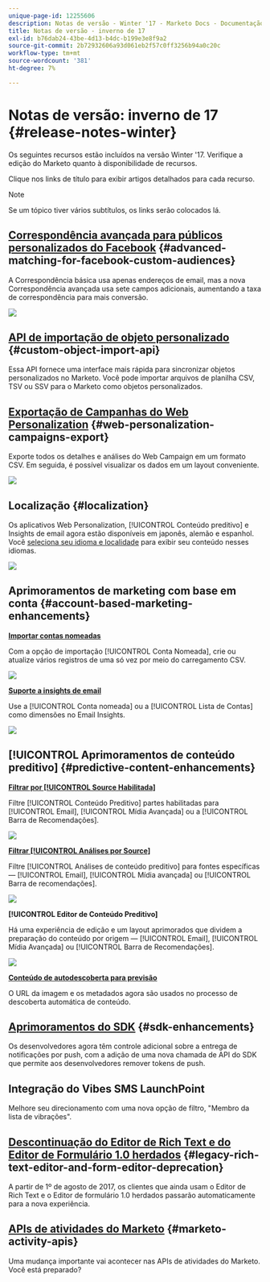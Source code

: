 ```yaml
---
unique-page-id: 12255606
description: Notas de versão - Winter '17 - Marketo Docs - Documentação do produto
title: Notas de versão - inverno de 17
exl-id: b76dab24-43be-4d13-b4dc-b199e3e8f9a2
source-git-commit: 2b72932606a93d061eb2f57c0ff3256b94a0c20c
workflow-type: tm+mt
source-wordcount: '381'
ht-degree: 7%

---
```


# Notas de versão: inverno de 17 {#release-notes-winter}

Os seguintes recursos estão incluídos na versão Winter &#39;17. Verifique a edição do Marketo quanto à disponibilidade de recursos.

Clique nos links de título para exibir artigos detalhados para cada recurso.

>[!NOTE]
>
>Se um tópico tiver vários subtítulos, os links serão colocados lá.

## [Correspondência avançada para públicos personalizados do Facebook](/help/marketo/product-docs/demand-generation/ad-network-integrations/add-facebook-custom-audiences-as-a-launchpoint-service.md) {#advanced-matching-for-facebook-custom-audiences}

A Correspondência básica usa apenas endereços de email, mas a nova Correspondência avançada usa sete campos adicionais, aumentando a taxa de correspondência para mais conversão.

![](assets/fb-custom-audiences-schebsches.png)

## [API de importação de objeto personalizado](https://developers.marketo.com/rest-api/lead-database/custom-objects/) {#custom-object-import-api}

Essa API fornece uma interface mais rápida para sincronizar objetos personalizados no Marketo. Você pode importar arquivos de planilha CSV, TSV ou SSV para o Marketo como objetos personalizados.

## [Exportação de Campanhas do Web Personalization](/help/marketo/product-docs/web-personalization/working-with-web-campaigns/export-web-campaign-data.md) {#web-personalization-campaigns-export}

Exporte todos os detalhes e análises do Web Campaign em um formato CSV. Em seguida, é possível visualizar os dados em um layout conveniente.

![](assets/web-personalization-csv-download-hand.png)

## Localização {#localization}

Os aplicativos Web Personalization, [!UICONTROL Conteúdo preditivo] e Insights de email agora estão disponíveis em japonês, alemão e espanhol. Você [seleciona seu idioma e localidade](/help/marketo/product-docs/administration/settings/select-your-language-locale-and-time-zone.md) para exibir seu conteúdo nesses idiomas.

![](assets/japanese-web-personalization.png)

## Aprimoramentos de marketing com base em conta {#account-based-marketing-enhancements}

**[Importar contas nomeadas](/help/marketo/product-docs/target-account-management/target/named-accounts/import-named-accounts.md)**

Com a opção de importação [!UICONTROL Conta Nomeada], crie ou atualize vários registros de uma só vez por meio do carregamento CSV.

![](assets/inatwo.png)

**[Suporte a insights de email](/help/marketo/product-docs/reporting/email-insights/filtering-in-email-insights.md)**

Use a [!UICONTROL Conta nomeada] ou a [!UICONTROL Lista de Contas] como dimensões no Email Insights.

![](assets/ei.png)

## [!UICONTROL Aprimoramentos de conteúdo preditivo] {#predictive-content-enhancements}

**[Filtrar por [!UICONTROL Source Habilitada]](/help/marketo/product-docs/predictive-content/working-with-predictive-content/understanding-predictive-content.md)**

Filtre [!UICONTROL Conteúdo Preditivo] partes habilitadas para [!UICONTROL Email], [!UICONTROL Mídia Avançada] ou a [!UICONTROL Barra de Recomendações].

![](assets/predictive-content-enabled-source.png)

**[Filtrar [!UICONTROL Análises por Source]](/help/marketo/product-docs/predictive-content/working-with-predictive-content/understanding-predictive-content.md)**

Filtre [!UICONTROL Análises de conteúdo preditivo] para fontes específicas — [!UICONTROL Email], [!UICONTROL Mídia avançada] ou [!UICONTROL Barra de recomendações].

![](assets/predictive-content-analytics-by-source.png)

**[!UICONTROL Editor de Conteúdo Preditivo]**

Há uma experiência de edição e um layout aprimorados que dividem a preparação do conteúdo por origem — [!UICONTROL Email], [!UICONTROL Mídia Avançada] ou [!UICONTROL Barra de Recomendações].

![](assets/predictive-content-editor.png)

**[Conteúdo de autodescoberta para previsão](/help/marketo/product-docs/predictive-content/getting-started/enable-content-discovery.md)**

O URL da imagem e os metadados agora são usados no processo de descoberta automática de conteúdo.

## [Aprimoramentos do SDK](https://developers.marketo.com/mobile/) {#sdk-enhancements}

Os desenvolvedores agora têm controle adicional sobre a entrega de notificações por push, com a adição de uma nova chamada de API do SDK que permite aos desenvolvedores remover tokens de push.

## Integração do Vibes SMS LaunchPoint

Melhore seu direcionamento com uma nova opção de filtro, &quot;Membro da lista de vibrações&quot;.

## [Descontinuação do Editor de Rich Text e do Editor de Formulário 1.0 herdados](https://nation.marketo.com/docs/DOC-4315) {#legacy-rich-text-editor-and-form-editor-deprecation}

A partir de 1º de agosto de 2017, os clientes que ainda usam o Editor de Rich Text e o Editor de formulário 1.0 herdados passarão automaticamente para a nova experiência.

## [APIs de atividades do Marketo](https://developers.marketo.com/blog/important-change-activity-records-marketo-apis/) {#marketo-activity-apis}

Uma mudança importante vai acontecer nas APIs de atividades do Marketo. Você está preparado?
